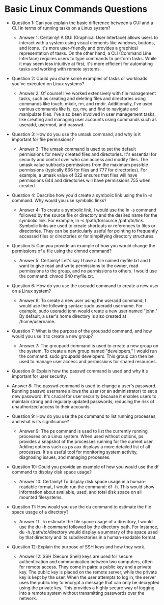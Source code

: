 # Basic Linux Commands Questions

- Question 1: Can you explain the basic difference between a GUI and a CLI in terms of running tasks on a Linux system?

  * Answer 1: Certainly! A GUI (Graphical User Interface) allows users to interact with a system using visual elements like windows, buttons, and icons. It's more user-friendly and provides a graphical representation of tasks. On the other hand, a CLI (Command Line Interface) requires users to type commands to perform tasks. While it may seem less intuitive at first, it's more efficient for automating tasks and working with remote systems.

- Question 2: Could you share some examples of tasks or workloads you've executed on Linux systems?

  * Answer 2: Of course! I've worked extensively with file management tasks, such as creating and deleting files and directories using commands like touch, mkdir, rm, and rmdir. Additionally, I've used various commands like ls, cp, mv, and find to navigate and manipulate files. I've also been involved in user management tasks, like creating and managing user accounts using commands such as useradd, usermod, and passwd.

- Question 3: How do you use the umask command, and why is it important for file permissions?

  * Answer 3: The umask command is used to set the default permissions for newly created files and directories. It's essential for security and control over who can access and modify files. The umask value subtracts permissions from the maximum possible permissions (typically 666 for files and 777 for directories). For example, a umask value of 022 ensures that files will have permissions 644 and directories will have permissions 755 when created.

- Question 4: Describe how you'd create a symbolic link using the ln -s command. Why would you use symbolic links?

  * Answer 4: To create a symbolic link, I would use the ln -s command followed by the source file or directory and the desired name for the symbolic link. For example, ln -s /path/to/source /path/to/link. Symbolic links are used to create shortcuts or references to files or directories. They can be particularly useful for pointing to frequently accessed files or directories or for simplifying directory structures.

- Question 5: Can you provide an example of how you would change the permissions of a file using the chmod command?

  * Answer 5: Certainly! Let's say I have a file named myfile.txt and I want to give read and write permissions to the owner, read permissions to the group, and no permissions to others. I would use the command: chmod 640 myfile.txt.

- Question 6: How do you use the useradd command to create a new user on a Linux system?

  * Answer 6: To create a new user using the useradd command, I would use the following syntax: sudo useradd username. For example, sudo useradd john would create a new user named "john." By default, a user's home directory is also created at /home/username.

- Question 7: What is the purpose of the groupadd command, and how would you use it to create a new group?

  * Answer 7: The groupadd command is used to create a new group on the system. To create a new group named "developers," I would run the command: sudo groupadd developers. This group can then be used to manage user access and permissions for shared resources.

-  Question 8: Explain how the passwd command is used and why it's important for user security.

  * Answer 8: The passwd command is used to change a user's password. Running passwd username allows the user (or an administrator) to set a new password. It's crucial for user security because it enables users to maintain strong and regularly updated passwords, reducing the risk of unauthorized access to their accounts.

- Question 9: How do you use the ps command to list running processes, and what is its significance?

  * Answer 9: The ps command is used to list the currently running processes on a Linux system. When used without options, ps provides a snapshot of the processes running for the current user. Adding options such as ps aux displays a more detailed list of all processes. It's a useful tool for monitoring system activity, diagnosing issues, and managing processes.

- Question 10: Could you provide an example of how you would use the df command to display disk space usage?

  * Answer 10: Certainly! To display disk space usage in a human-readable format, I would run the command: df -h. This would show information about available, used, and total disk space on all mounted filesystems.

- Question 11: How would you use the du command to estimate the file space usage of a directory?
  
  * Answer 11: To estimate the file space usage of a directory, I would use the du -h command followed by the directory path. For instance, du -h /path/to/directory would display a summary of the space used by that directory and its subdirectories in a human-readable format.

- Question 12: Explain the purpose of SSH keys and how they work.

  * Answer 12: SSH (Secure Shell) keys are used for secure authentication and communication between two computers, often for remote access. They come in pairs: a public key and a private key. The public key is placed on the remote server, while the private key is kept by the user. When the user attempts to log in, the server uses the public key to encrypt a message that can only be decrypted using the private key. This provides a highly secure way of logging into a remote system without transmitting passwords over the network.





